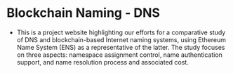 # Blockchain Naming - DNS

- This is a project website highlighting our efforts for a comparative study of DNS and blockchain-based Internet naming systems, using Ethereum Name System (ENS) as a representative of the latter. The study focuses on three aspects: namespace assignment control, name authentication support, and name resolution process and associated cost.
